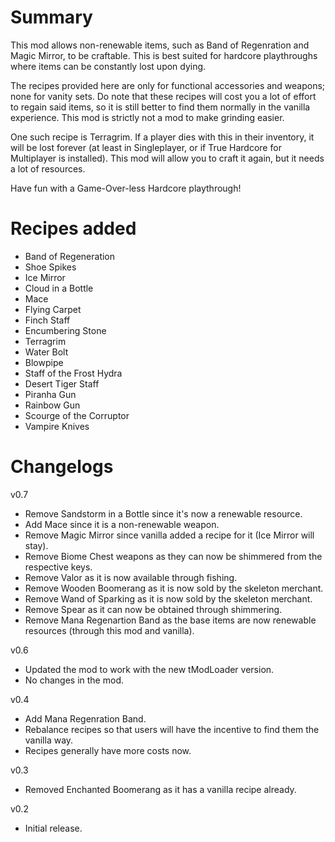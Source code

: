 # Summary

This mod allows non-renewable items, such as Band of Regenration and Magic Mirror, to be craftable. This is best suited for hardcore playthroughs where items can be constantly lost upon dying.

The recipes provided here are only for functional accessories and weapons; none for vanity sets. Do note that these recipes will cost you a lot of effort to regain said items, so it is still better to find them normally in the vanilla experience. This mod is strictly not a mod to make grinding easier.

One such recipe is Terragrim. If a player dies with this in their inventory, it will be lost forever (at least in Singleplayer, or if True Hardcore for Multiplayer is installed). This mod will allow you to craft it again, but it needs a lot of resources.

Have fun with a Game-Over-less Hardcore playthrough!

# Recipes added

- Band of Regeneration
- Shoe Spikes
- Ice Mirror
- Cloud in a Bottle
- Mace
- Flying Carpet
- Finch Staff
- Encumbering Stone
- Terragrim
- Water Bolt
- Blowpipe
- Staff of the Frost Hydra
- Desert Tiger Staff
- Piranha Gun
- Rainbow Gun
- Scourge of the Corruptor
- Vampire Knives

# Changelogs

v0.7
- Remove Sandstorm in a Bottle since it's now a renewable resource.
- Add Mace since it is a non-renewable weapon.
- Remove Magic Mirror since vanilla added a recipe for it (Ice Mirror will stay).
- Remove Biome Chest weapons as they can now be shimmered from the respective keys.
- Remove Valor as it is now available through fishing.
- Remove Wooden Boomerang as it is now sold by the skeleton merchant.
- Remove Wand of Sparking as it is now sold by the skeleton merchant.
- Remove Spear as it can now be obtained through shimmering.
- Remove Mana Regenartion Band as the base items are now renewable resources (through this mod and vanilla).

v0.6
- Updated the mod to work with the new tModLoader version.
- No changes in the mod.

v0.4
- Add Mana Regenration Band.
- Rebalance recipes so that users will have the incentive to find them the vanilla way.
- Recipes generally have more costs now.

v0.3
- Removed Enchanted Boomerang as it has a vanilla recipe already.

v0.2
- Initial release.
